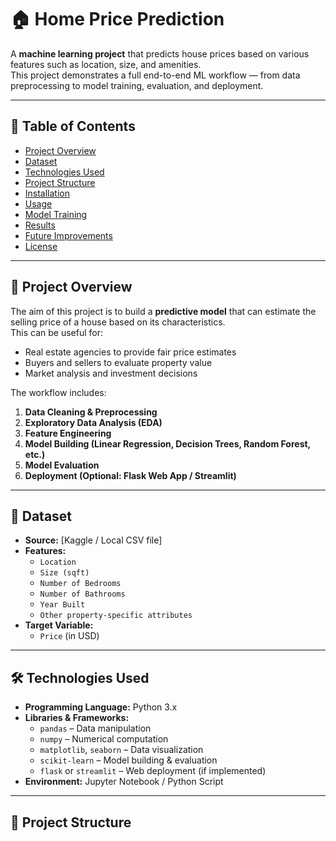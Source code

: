 ﻿# 🏠 Home Price Prediction

A **machine learning project** that predicts house prices based on various features such as location, size, and amenities.  
This project demonstrates a full end-to-end ML workflow — from data preprocessing to model training, evaluation, and deployment.

---

## 📌 Table of Contents
- [Project Overview](#project-overview)
- [Dataset](#dataset)
- [Technologies Used](#technologies-used)
- [Project Structure](#project-structure)
- [Installation](#installation)
- [Usage](#usage)
- [Model Training](#model-training)
- [Results](#results)
- [Future Improvements](#future-improvements)
- [License](#license)

---

## 📖 Project Overview
The aim of this project is to build a **predictive model** that can estimate the selling price of a house based on its characteristics.  
This can be useful for:
- Real estate agencies to provide fair price estimates
- Buyers and sellers to evaluate property value
- Market analysis and investment decisions

The workflow includes:
1. **Data Cleaning & Preprocessing**
2. **Exploratory Data Analysis (EDA)**
3. **Feature Engineering**
4. **Model Building (Linear Regression, Decision Trees, Random Forest, etc.)**
5. **Model Evaluation**
6. **Deployment (Optional: Flask Web App / Streamlit)**

---

## 📂 Dataset
- **Source:** [Kaggle / Local CSV file]  
- **Features:**  
  - `Location`
  - `Size (sqft)`
  - `Number of Bedrooms`
  - `Number of Bathrooms`
  - `Year Built`
  - `Other property-specific attributes`
- **Target Variable:**  
  - `Price` (in USD)

---

## 🛠 Technologies Used
- **Programming Language:** Python 3.x
- **Libraries & Frameworks:**
  - `pandas` – Data manipulation
  - `numpy` – Numerical computation
  - `matplotlib`, `seaborn` – Data visualization
  - `scikit-learn` – Model building & evaluation
  - `flask` or `streamlit` – Web deployment (if implemented)
- **Environment:** Jupyter Notebook / Python Script

---

## 📂 Project Structure


